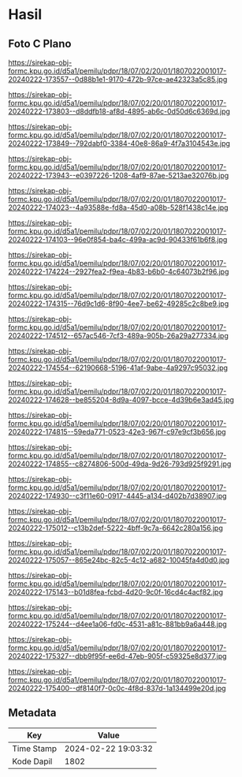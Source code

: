 # Hasil

## Foto C Plano

https://sirekap-obj-formc.kpu.go.id/d5a1/pemilu/pdpr/18/07/02/20/01/1807022001017-20240222-173557--0d88b1e1-9170-472b-97ce-ae42323a5c85.jpg

https://sirekap-obj-formc.kpu.go.id/d5a1/pemilu/pdpr/18/07/02/20/01/1807022001017-20240222-173803--d8ddfb18-af8d-4895-ab6c-0d50d6c6369d.jpg

https://sirekap-obj-formc.kpu.go.id/d5a1/pemilu/pdpr/18/07/02/20/01/1807022001017-20240222-173849--792dabf0-3384-40e8-86a9-4f7a3104543e.jpg

https://sirekap-obj-formc.kpu.go.id/d5a1/pemilu/pdpr/18/07/02/20/01/1807022001017-20240222-173943--e0397226-1208-4af9-87ae-5213ae32076b.jpg

https://sirekap-obj-formc.kpu.go.id/d5a1/pemilu/pdpr/18/07/02/20/01/1807022001017-20240222-174023--4a93588e-fd8a-45d0-a08b-528f1438c14e.jpg

https://sirekap-obj-formc.kpu.go.id/d5a1/pemilu/pdpr/18/07/02/20/01/1807022001017-20240222-174103--96e0f854-ba4c-499a-ac9d-90433f61b6f8.jpg

https://sirekap-obj-formc.kpu.go.id/d5a1/pemilu/pdpr/18/07/02/20/01/1807022001017-20240222-174224--2927fea2-f9ea-4b83-b6b0-4c64073b2f96.jpg

https://sirekap-obj-formc.kpu.go.id/d5a1/pemilu/pdpr/18/07/02/20/01/1807022001017-20240222-174315--76d9c1d6-8f90-4ee7-be62-49285c2c8be9.jpg

https://sirekap-obj-formc.kpu.go.id/d5a1/pemilu/pdpr/18/07/02/20/01/1807022001017-20240222-174512--657ac546-7cf3-489a-905b-26a29a277334.jpg

https://sirekap-obj-formc.kpu.go.id/d5a1/pemilu/pdpr/18/07/02/20/01/1807022001017-20240222-174554--62190668-5196-41af-9abe-4a9297c95032.jpg

https://sirekap-obj-formc.kpu.go.id/d5a1/pemilu/pdpr/18/07/02/20/01/1807022001017-20240222-174628--be855204-8d9a-4097-bcce-4d39b6e3ad45.jpg

https://sirekap-obj-formc.kpu.go.id/d5a1/pemilu/pdpr/18/07/02/20/01/1807022001017-20240222-174815--59eda771-0523-42e3-967f-c97e9cf3b656.jpg

https://sirekap-obj-formc.kpu.go.id/d5a1/pemilu/pdpr/18/07/02/20/01/1807022001017-20240222-174855--c8274806-500d-49da-9d26-793d925f9291.jpg

https://sirekap-obj-formc.kpu.go.id/d5a1/pemilu/pdpr/18/07/02/20/01/1807022001017-20240222-174930--c3f11e60-0917-4445-a134-d402b7d38907.jpg

https://sirekap-obj-formc.kpu.go.id/d5a1/pemilu/pdpr/18/07/02/20/01/1807022001017-20240222-175012--c13b2def-5222-4bff-9c7a-6642c280a156.jpg

https://sirekap-obj-formc.kpu.go.id/d5a1/pemilu/pdpr/18/07/02/20/01/1807022001017-20240222-175057--865e24bc-82c5-4c12-a682-10045fa4d0d0.jpg

https://sirekap-obj-formc.kpu.go.id/d5a1/pemilu/pdpr/18/07/02/20/01/1807022001017-20240222-175143--b01d8fea-fcbd-4d20-9c0f-16cd4c4acf82.jpg

https://sirekap-obj-formc.kpu.go.id/d5a1/pemilu/pdpr/18/07/02/20/01/1807022001017-20240222-175244--d4ee1a06-fd0c-4531-a81c-881bb9a6a448.jpg

https://sirekap-obj-formc.kpu.go.id/d5a1/pemilu/pdpr/18/07/02/20/01/1807022001017-20240222-175327--dbb9f95f-ee6d-47eb-905f-c59325e8d377.jpg

https://sirekap-obj-formc.kpu.go.id/d5a1/pemilu/pdpr/18/07/02/20/01/1807022001017-20240222-175400--df8140f7-0c0c-4f8d-837d-1a134499e20d.jpg


## Metadata

| Key        | Value               |
| ---------- | ------------------- |
| Time Stamp | 2024-02-22 19:03:32 |
| Kode Dapil | 1802                |



